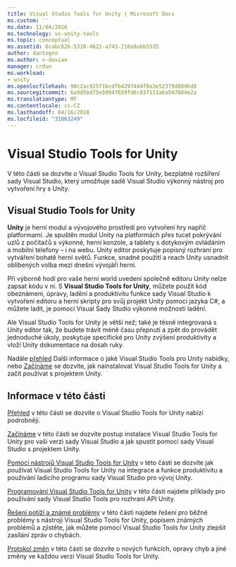 ```yaml
---
title: Visual Studio Tools for Unity | Microsoft Docs
ms.custom: ''
ms.date: 11/04/2016
ms.technology: vs-unity-tools
ms.topic: conceptual
ms.assetid: 6cabc626-5310-4622-a743-210a9abb5535
author: dantogno
ms.author: v-davian
manager: crdun
ms.workload:
- unity
ms.openlocfilehash: 98c2ac925f1bcdfb4297444f8a3e52379d08d6d8
ms.sourcegitcommit: 6a9d5bd75e50947659fd6c837111a6a547884e2a
ms.translationtype: MT
ms.contentlocale: cs-CZ
ms.lasthandoff: 04/16/2018
ms.locfileid: "31063249"
---
```

# <a name="visual-studio-tools-for-unity"></a>Visual Studio Tools for Unity
V této části se dozvíte o Visual Studio Tools for Unity, bezplatné rozšíření sady Visual Studio, který umožňuje sadě Visual Studio výkonný nástroj pro vytvoření hry s Unity.

## <a name="visual-studio-tools-for-unity"></a>Visual Studio Tools for Unity
 **Unity** je herní modul a vývojového prostředí pro vytvoření hry napříč platformami. Je spuštěn modul Unity na platformách přes tucet pokrývání uzlů z počítačů s výkonné, herní konzole, a tablety s dotykovým ovládáním a mobilní telefony – i na webu. Unity editor poskytuje popisný rozhraní pro vytváření bohatě herní světů. Funkce, snadné použití a reach Unity usnadnit oblíbených volba mezi dnešní vývojáři herní.

 Při výborně hodí pro vaše herní world uvedení společně editoru Unity nelze zapsat kódu v ní. S **Visual Studio Tools for Unity**, můžete použít kód obeznámeni, úpravy, ladění a produktivitu funkce sady Visual Studio k vytvoření editoru a herní skripty pro svůj projekt Unity pomocí jazyka C#, a můžete ladit, je pomocí Visual Sady Studio výkonné možnosti ladění.

 Ale Visual Studio Tools for Unity je větší než; také je těsně integrovaná s Unity editor tak, že budete trávit méně času přepnutí a zpět do provádět jednoduché úkoly, poskytuje specifické pro Unity zvýšení produktivity a vloží Unity dokumentace na dosah ruky.

 Nadále [přehled](../cross-platform/overview-of-visual-studio-tools-for-unity.md) Další informace o jaké Visual Studio Tools pro Unity nabídky, nebo [Začínáme](../cross-platform/getting-started-with-visual-studio-tools-for-unity.md) se dozvíte, jak nainstalovat Visual Studio Tools for Unity a začít používat s projektem Unity.

## <a name="more-in-this-section"></a>Informace v této části
 [Přehled](../cross-platform/overview-of-visual-studio-tools-for-unity.md) v této části se dozvíte o Visual Studio Tools for Unity nabízí podrobněji.

 [Začínáme](../cross-platform/getting-started-with-visual-studio-tools-for-unity.md) v této části se dozvíte postup instalace Visual Studio Tools for Unity pro vaši verzi sady Visual Studio a jak spustit pomocí sady Visual Studio s projektem Unity.

 [Pomocí nástrojů Visual Studio Tools for Unity](../cross-platform/using-visual-studio-tools-for-unity.md) v této části se dozvíte jak používat Visual Studio Tools for Unity na integrace a funkce produktivitu a používání ladicího programu sady Visual Studio pro vývoj Unity.

 [Programování Visual Studio Tools for Unity](../cross-platform/programming-visual-studio-tools-for-unity.md) v této části najdete příklady pro používání sady Visual Studio Tools pro rozhraní API Unity.

 [Řešení potíží a známé problémy](../cross-platform/troubleshooting-and-known-issues-visual-studio-tools-for-unity.md) v této části najdete řešení pro běžné problémy s nástroji Visual Studio Tools for Unity, popisem známých problémů a zjistěte, jak můžete pomocí Visual Studio Tools for Unity zlepšit zasílání zpráv o chybách.

 [Protokol změn](../cross-platform/change-log-visual-studio-tools-for-unity.md) v této části se dozvíte o nových funkcích, opravy chyb a jiné změny ve každou verzi Visual Studio Tools for Unity.
